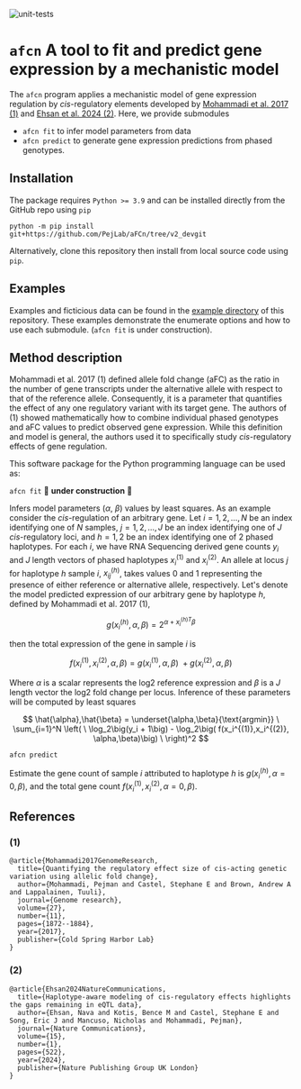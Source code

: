 ![unit-tests](https://github.com/PejLab/aFCn/actions/workflows/unit-tests.yml/badge.svg?branch=new_interface)


# `afcn` A tool to fit and predict gene expression by a mechanistic model

The `afcn` program applies a mechanistic model of gene
expression regulation by *cis*-regulatory elements developed
by [Mohammadi et al. 2017 (1)](README.md#(1)) and 
[Ehsan et al. 2024 (2)](README.md#(2)).  Here, we provide submodules

* `afcn fit` to infer model parameters from data
* `afcn predict` to generate gene expression predictions from
    phased genotypes.


## Installation

The package requires `Python >= 3.9` and can be installed directly
from the GitHub repo using `pip`

```
python -m pip install git+https://github.com/PejLab/aFCn/tree/v2_devgit
```

Alternatively, clone this repository then install from
local source code using `pip`.


## Examples

Examples and ficticious data can be found in the [example directory](afcn/example/)
of this repository.  These examples demonstrate the enumerate options and
how to use each submodule.  (`afcn fit` is under construction).


## Method description

Mohammadi et al. 2017 (1) defined allele fold change (aFC) as the 
ratio in the number of gene transcripts under the alternative 
allele with respect to that of the reference allele.  Consequently,
it is a parameter that quantifies the effect of any one regulatory
variant with its target gene.  The authors of (1) showed mathematically
how to combine individual phased genotypes and aFC values to predict 
observed gene expression.  While this definition and model is general,
the authors used it to specifically study *cis*-regulatory effects 
of gene regulation.  

This software package for the Python programming language can be 
used as:

`afcn fit` 🚧 **under construction** 🚧

Infers model parameters ($\alpha$, $\beta$) values by least squares.  As an example
    consider the *cis*-regulation of an arbitrary gene.  Let
    $i = 1,2,\dots, N$ be an index identifying one of $N$ samples,
    $j = 1,2, \dots, J$ be an index identifying one of $J$ *cis*-regulatory
    loci, and $h=1,2$ be an index identifying one of 2 phased haplotypes.
    For each $i$, we have RNA Sequencing derived gene counts $y_i$ and
    $J$ length vectors of phased haplotypes $x_i^{(1)}$ and 
    $x_i^{(2)}$.  An allele at locus $j$ for haplotype $h$ sample $i$,
    $x_{ij}^{(h)}$, takes values 0 and 1 representing the presence of
    either reference or alternative allele, respectively.  Let's denote the
    model predicted expression of our arbitrary gene by haplotype
    $h$, defined by Mohammadi et al. 2017 (1),
  
$$
    g\big(x_i^{(h)}, \alpha, \beta\big) = 2^{\alpha + x_{i}^{(h) T}\beta}
$$

then the total expression of the gene in sample $i$ is

$$
f\big(x_i^{(1)}, x_i^{(2)},\alpha, \beta\big) = g\big(x_i^{(1)}, \alpha, \beta\big) \
    + g\big(x_i^{(2)}, \alpha, \beta\big)
$$
    
Where $\alpha$ is a scalar represents the log2 reference expression
and $\beta$ is a $J$ length vector the log2 fold change per locus.  Inference
of these parameters will be computed by least squares

$$
\hat{\alpha},\hat{\beta} = \underset{\alpha,\beta}{\text{argmin}} \
    \sum_{i=1}^N \left( \
    \log_2\big(y_i + 1\big) - \log_2\big( f(x_i^{(1)},x_i^{(2)}, \alpha,\beta)\big) \
    \right)^2
$$

`afcn predict`

Estimate the gene count of sample $i$ attributed to
  haplotype $h$ is $g(x_{i}^{(h)},\alpha=0,\beta)$, and
  the total gene count $f(x_{i}^{(1)},x_{i}^{(2)},\alpha=0,\beta)$.
  

## References

### (1) 

```
@article{Mohammadi2017GenomeResearch,
  title={Quantifying the regulatory effect size of cis-acting genetic variation using allelic fold change},
  author={Mohammadi, Pejman and Castel, Stephane E and Brown, Andrew A and Lappalainen, Tuuli},
  journal={Genome research},
  volume={27},
  number={11},
  pages={1872--1884},
  year={2017},
  publisher={Cold Spring Harbor Lab}
}
```

### (2)

```
@article{Ehsan2024NatureCommunications,
  title={Haplotype-aware modeling of cis-regulatory effects highlights the gaps remaining in eQTL data},
  author={Ehsan, Nava and Kotis, Bence M and Castel, Stephane E and Song, Eric J and Mancuso, Nicholas and Mohammadi, Pejman},
  journal={Nature Communications},
  volume={15},
  number={1},
  pages={522},
  year={2024},
  publisher={Nature Publishing Group UK London}
}
```
